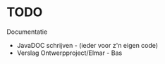 # TODO #

Documentatie
  * JavaDOC schrijven - (ieder voor z'n eigen code)
  * Verslag Ontwerpproject/Elmar - Bas